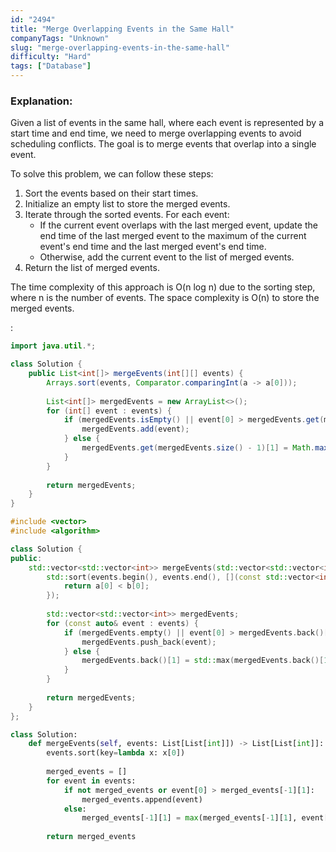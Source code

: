 ```yaml
---
id: "2494"
title: "Merge Overlapping Events in the Same Hall"
companyTags: "Unknown"
slug: "merge-overlapping-events-in-the-same-hall"
difficulty: "Hard"
tags: ["Database"]
---
```


### Explanation:

Given a list of events in the same hall, where each event is represented by a start time and end time, we need to merge overlapping events to avoid scheduling conflicts. The goal is to merge events that overlap into a single event.

To solve this problem, we can follow these steps:
1. Sort the events based on their start times.
2. Initialize an empty list to store the merged events.
3. Iterate through the sorted events. For each event:
   - If the current event overlaps with the last merged event, update the end time of the last merged event to the maximum of the current event's end time and the last merged event's end time.
   - Otherwise, add the current event to the list of merged events.
4. Return the list of merged events.

The time complexity of this approach is O(n log n) due to the sorting step, where n is the number of events. The space complexity is O(n) to store the merged events.

:

```java
import java.util.*;

class Solution {
    public List<int[]> mergeEvents(int[][] events) {
        Arrays.sort(events, Comparator.comparingInt(a -> a[0]));
        
        List<int[]> mergedEvents = new ArrayList<>();
        for (int[] event : events) {
            if (mergedEvents.isEmpty() || event[0] > mergedEvents.get(mergedEvents.size() - 1)[1]) {
                mergedEvents.add(event);
            } else {
                mergedEvents.get(mergedEvents.size() - 1)[1] = Math.max(mergedEvents.get(mergedEvents.size() - 1)[1], event[1]);
            }
        }
        
        return mergedEvents;
    }
}
```

```cpp
#include <vector>
#include <algorithm>

class Solution {
public:
    std::vector<std::vector<int>> mergeEvents(std::vector<std::vector<int>>& events) {
        std::sort(events.begin(), events.end(), [](const std::vector<int>& a, const std::vector<int>& b) {
            return a[0] < b[0];
        });
        
        std::vector<std::vector<int>> mergedEvents;
        for (const auto& event : events) {
            if (mergedEvents.empty() || event[0] > mergedEvents.back()[1]) {
                mergedEvents.push_back(event);
            } else {
                mergedEvents.back()[1] = std::max(mergedEvents.back()[1], event[1]);
            }
        }
        
        return mergedEvents;
    }
};
```

```python
class Solution:
    def mergeEvents(self, events: List[List[int]]) -> List[List[int]]:
        events.sort(key=lambda x: x[0])
        
        merged_events = []
        for event in events:
            if not merged_events or event[0] > merged_events[-1][1]:
                merged_events.append(event)
            else:
                merged_events[-1][1] = max(merged_events[-1][1], event[1])
        
        return merged_events
```